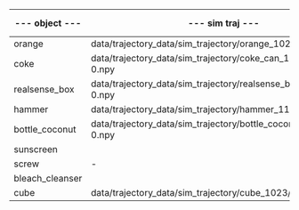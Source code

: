 | --- object ---  | --- sim traj ---                                                   | --- test ---                    | progress | success rate |
| --------------- | ------------------------------------------------------------------ | ------------------------------- | -------- | ------------ |
| orange          | data/trajectory_data/sim_trajectory/orange_1024/step-0.npy         | orange_test_scene_data_1031_xxx |          | 7/9          |
| coke            | data/trajectory_data/sim_trajectory/coke_can_1030/step-0.npy       |                                 |          | easy to fail |
| realsense_box   | data/trajectory_data/sim_trajectory/realsense_box_1024/step-0.npy  |                                 |          | 5/5          |
| hammer          | data/trajectory_data/sim_trajectory/hammer_1102/step-0.npy         |                                 |          |              |
| bottle_coconut  | data/trajectory_data/sim_trajectory/bottle_coconut_1101/step-0.npy |                                 |          |              |
| sunscreen       |                                                                    |                                 |          |              |
| screw           | -                                                                  |                                 |          |              |
| bleach_cleanser |                                                                    |                                 |          |              |
| cube            | data/trajectory_data/sim_trajectory/cube_1023/step-0.npy           |                                 |          |              |
